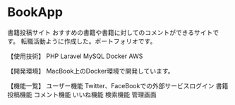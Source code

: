 # BookApp
書籍投稿サイト
おすすめの書籍や書籍に対してのコメントができるサイトです。
転職活動ように作成した。ポートフォリオです。

【使用技術】
PHP
Laravel
MySQL
Docker
AWS

【開発環境】
MacBook上のDocker環境で開発しています。

【機能一覧】
ユーザー機能
Twitter、FaceBookでの外部サービスログイン
書籍投稿機能
コメント機能
いいね機能
検索機能
管理画面
